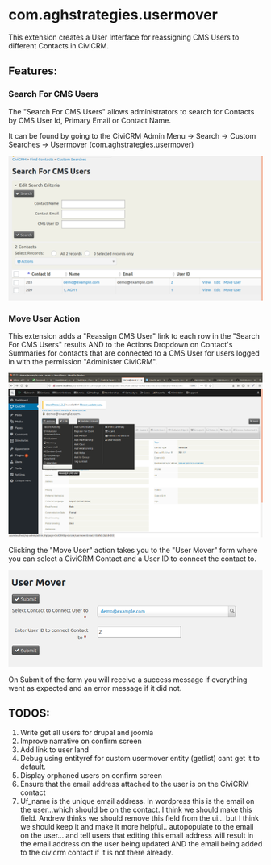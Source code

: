 # com.aghstrategies.usermover

This extension creates a User Interface for reassigning CMS Users to different Contacts in CiviCRM.

## Features:

### Search For CMS Users

The "Search For CMS Users" allows administrators to search for Contacts by CMS User Id, Primary Email or Contact Name.

It can be found by going to the CiviCRM Admin Menu -> Search -> Custom Searches -> Usermover (com.aghstrategies.usermover)

![Search For CMS Users Screenshot](/images/search.png)

### Move User Action

This extension adds a "Reassign CMS User" link to each row in the "Search For CMS Users" results AND to the Actions Dropdown on Contact's Summaries for contacts that are connected to a CMS User for users logged in with the permission "Administer CiviCRM".

![Move User Action Screenshot](/images/MoveUser.png)

Clicking the "Move User" action takes you to the "User Mover" form where you can select a CiviCRM Contact and a User ID to connect the contact to.

![User Mover Form](/images/userMover.png)

On Submit of the form you will receive a success message if everything went as expected and an error message if it did not.

## TODOS:

1. Write get all users for drupal and joomla
2. Improve narrative on confirm screen
3. Add link to user land
4. Debug using entityref for custom usermover entity (getlist) cant get it to default.
5. Display orphaned users on confirm screen
6. Ensure that the email address attached to the user is on the CiviCRM contact
7. Uf_name is the unique email address. In wordpress this is the email on the user...which should be on the contact. I think we should make this field. Andrew thinks we should remove this field from the ui... but I think we should keep it and make it more helpful.. autopopulate to the email on the user... and tell users that editing this email address will result in the email address on the user being updated AND the email being added to the civicrm contact if it is not there already.
